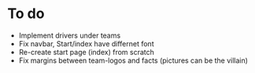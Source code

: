 # To do

-   Implement drivers under teams
-   Fix navbar, Start/index have differnet font
-   Re-create start page (index) from scratch
-   Fix margins between team-logos and facts (pictures can be the villain)
